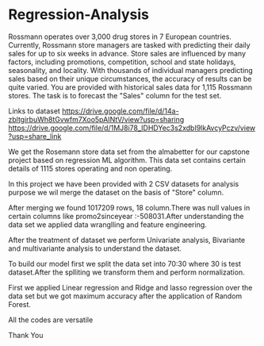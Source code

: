 # Regression-Analysis


Rossmann operates over 3,000 drug stores in 7 European countries. Currently, Rossmann store managers are tasked with predicting their daily sales for up to six weeks in advance. Store sales are influenced by many factors, including promotions, competition, school and state holidays, seasonality, and locality. With thousands of individual managers predicting sales based on their unique circumstances, the accuracy of results can be quite varied. You are provided with historical sales data for 1,115 Rossmann stores. The task is to forecast the "Sales" column for the test set.

Links to dataset 
https://drive.google.com/file/d/14a-zbltgirbuWh8tGvwfm7Xoo5pAINtV/view?usp=sharing
https://drive.google.com/file/d/1MJ8i78_IDHDYec3s2xdbI9lkAvcyPczv/view?usp=share_link

We get the Rosemann store data set from the almabetter for our capstone project based on regression ML algorithm. This data set contains certain details of 1115 stores operating and non operating.

In this project we have been provided with 2 CSV datasets for analysis purpose we wil merge the dataset on the basis of "Store" column.

After merging we found 1017209 rows, 18 column.There was null values in certain columns like promo2sinceyear :-508031.After understanding the data set we applied data wranglling and feature engineering.

After the treatment of dataset we perform Univariate analysis, Bivariante and multivariante analysis to understand the dataset.

To build our model first we split the data set into 70:30 where 30 is test dataset.After the splliting we transform them and perform normalization.

First we applied Linear regression and Ridge and lasso regression over the data set but we got maximum accuracy after the application of Random Forest.

All the codes are versatile 

Thank You

